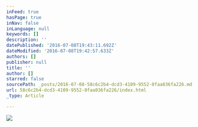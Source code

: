 ```yaml
---
inFeed: true
hasPage: true
inNav: false
inLanguage: null
keywords: []
description: ''
datePublished: '2016-07-08T19:43:11.692Z'
dateModified: '2016-07-08T19:42:57.633Z'
authors: []
publisher: null
title: ''
author: []
starred: false
sourcePath: _posts/2016-07-08-58c6c2b4-dcd3-4109-9552-0faa036fa226.md
url: 58c6c2b4-dcd3-4109-9552-0faa036fa226/index.html
_type: Article

---
```

![](https://the-grid-user-content.s3-us-west-2.amazonaws.com/7c7815e0-a8c2-432b-a093-21a82316940c.jpg)